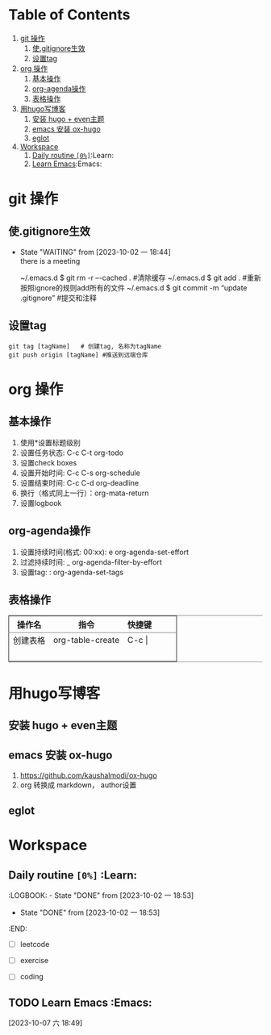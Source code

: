 
# Table of Contents

1.  [git 操作](#org05be72a)
    1.  [使.gitignore生效](#org80916c2)
    2.  [设置tag](#orga7ca2ec)
2.  [org 操作](#org5ea0aea)
    1.  [基本操作](#orgbd32f6e)
    2.  [org-agenda操作](#orgd112c8a)
    3.  [表格操作](#orgacec073)
3.  [用hugo写博客](#org8b4a862)
    1.  [安装 hugo + even主题](#org7fae1e6)
    2.  [emacs 安装 ox-hugo](#org2c92f35)
    3.  [eglot](#org3bdac42)
4.  [Workspace](#orgea2687f)
    1.  [Daily routine <code>[0%]</code>](#orgfb4f62d):Learn:
    2.  [Learn Emacs](#org55cb487):Emacs:


<a id="org05be72a"></a>

# git 操作


<a id="org80916c2"></a>

## 使.gitignore生效

-   State "WAITING"    from              <span class="timestamp-wrapper"><span class="timestamp">[2023-10-02 一 18:44] </span></span>   
    there is a meeting

    ~/.emacs.d $ git rm -r –-cached . #清除缓存
    ~/.emacs.d $ git add . #重新按照ignore的规则add所有的文件
    ~/.emacs.d $ git commit -m “update .gitignore” #提交和注释


<a id="orga7ca2ec"></a>

## 设置tag

    git tag [tagName]   # 创建tag, 名称为tagName
    git push origin [tagName] #推送到远端仓库


<a id="org5ea0aea"></a>

# org 操作


<a id="orgbd32f6e"></a>

## 基本操作

1.  使用\*设置标题级别
2.  设置任务状态: C-c C-t org-todo
3.  设置check boxes
4.  设置开始时间: C-c C-s org-schedule
5.  设置结束时间: C-c C-d org-deadline
6.  换行（格式同上一行）：org-mata-return
7.  设置logbook


<a id="orgd112c8a"></a>

## org-agenda操作

1.  设置持续时间(格式: 00:xx): e org-agenda-set-effort
2.  过滤持续时间: \_ org-agenda-filter-by-effort
3.  设置tag: : org-agenda-set-tags


<a id="orgacec073"></a>

## 表格操作

<table border="2" cellspacing="0" cellpadding="6" rules="groups" frame="hsides">


<colgroup>
<col  class="org-left" />

<col  class="org-left" />

<col  class="org-left" />

<col  class="org-left" />

<col  class="org-left" />
</colgroup>
<thead>
<tr>
<th scope="col" class="org-left">操作名</th>
<th scope="col" class="org-left">指令</th>
<th scope="col" class="org-left">快捷键</th>
<th scope="col" class="org-left">&#xa0;</th>
<th scope="col" class="org-left">&#xa0;</th>
</tr>
</thead>

<tbody>
<tr>
<td class="org-left">创建表格</td>
<td class="org-left">org-table-create</td>
<td class="org-left">C-c &vert;</td>
<td class="org-left">&#xa0;</td>
<td class="org-left">&#xa0;</td>
</tr>


<tr>
<td class="org-left">&#xa0;</td>
<td class="org-left">&#xa0;</td>
<td class="org-left">&#xa0;</td>
<td class="org-left">&#xa0;</td>
<td class="org-left">&#xa0;</td>
</tr>
</tbody>
</table>


<a id="org8b4a862"></a>

# 用hugo写博客


<a id="org7fae1e6"></a>

## 安装 hugo + even主题


<a id="org2c92f35"></a>

## emacs 安装 ox-hugo

1.  <https://github.com/kaushalmodi/ox-hugo>
2.  org 转换成 markdown， author设置


<a id="org3bdac42"></a>

## eglot


<a id="orgea2687f"></a>

# Workspace


<a id="orgfb4f62d"></a>

## Daily routine <code>[0%]</code>     :Learn:

:LOGBOOK: - State "DONE"       from              <span class="timestamp-wrapper"><span class="timestamp">[2023-10-02 一 18:53]</span></span>

-   State "DONE"       from              <span class="timestamp-wrapper"><span class="timestamp">[2023-10-02 一 18:53]</span></span>

:END:

-   [ ] leetcode
-   [ ] exercise
-   [ ] coding


<a id="org55cb487"></a>

## TODO Learn Emacs     :Emacs:

<span class="timestamp-wrapper"><span class="timestamp">[2023-10-07 六 18:49]</span></span>

